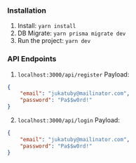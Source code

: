 ### Installation
1. Install: `yarn install`
2. DB Migrate: `yarn prisma migrate dev`
3. Run the project: `yarn dev`

### API Endpoints
1. `localhost:3000/api/register`
Payload:
```json
{
    "email": "jukatuby@mailinator.com",
    "password": "Pa$$w0rd!"
}
```
2. `localhost:3000/api/login`
Payload:
```json
{
    "email": "jukatuby@mailinator.com",
    "password": "Pa$$w0rd!"
}
```